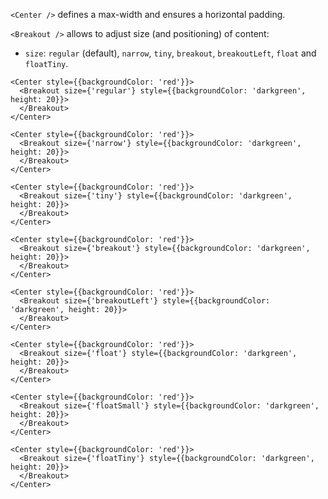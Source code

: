 `<Center />` defines a max-width and ensures a horizontal padding.

`<Breakout />` allows to adjust size (and positioning) of content:
- `size`: `regular` (default), `narrow`, `tiny`, `breakout`, `breakoutLeft`, `float` and `floatTiny`.

```react
<Center style={{backgroundColor: 'red'}}>
  <Breakout size={'regular'} style={{backgroundColor: 'darkgreen', height: 20}}>
  </Breakout>
</Center>
```

```react
<Center style={{backgroundColor: 'red'}}>
  <Breakout size={'narrow'} style={{backgroundColor: 'darkgreen', height: 20}}>
  </Breakout>
</Center>
```

```react
<Center style={{backgroundColor: 'red'}}>
  <Breakout size={'tiny'} style={{backgroundColor: 'darkgreen', height: 20}}>
  </Breakout>
</Center>
```

```react
<Center style={{backgroundColor: 'red'}}>
  <Breakout size={'breakout'} style={{backgroundColor: 'darkgreen', height: 20}}>
  </Breakout>
</Center>
```

```react
<Center style={{backgroundColor: 'red'}}>
  <Breakout size={'breakoutLeft'} style={{backgroundColor: 'darkgreen', height: 20}}>
  </Breakout>
</Center>
```

```react
<Center style={{backgroundColor: 'red'}}>
  <Breakout size={'float'} style={{backgroundColor: 'darkgreen', height: 20}}>
  </Breakout>
</Center>
```

```react
<Center style={{backgroundColor: 'red'}}>
  <Breakout size={'floatSmall'} style={{backgroundColor: 'darkgreen', height: 20}}>
  </Breakout>
</Center>
```

```react
<Center style={{backgroundColor: 'red'}}>
  <Breakout size={'floatTiny'} style={{backgroundColor: 'darkgreen', height: 20}}>
  </Breakout>
</Center>
```
